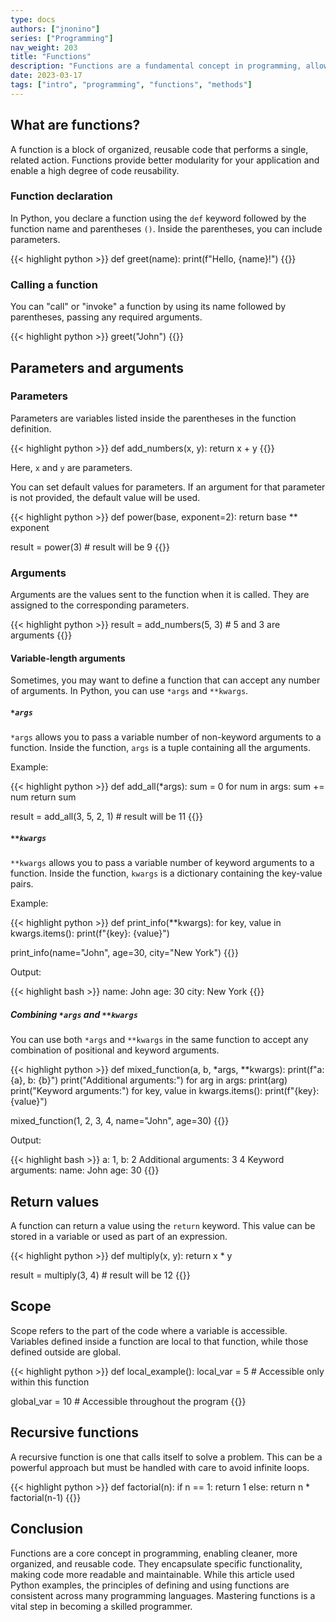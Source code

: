 ```yaml
---
type: docs
authors: ["jnonino"]
series: ["Programming"]
nav_weight: 203
title: "Functions"
description: "Functions are a fundamental concept in programming, allowing for code reusability and modular design. In this article, we'll explore what functions are, their various components, and how to use them, with examples in Python. These principles, however, are widely applicable across many programming languages."
date: 2023-03-17
tags: ["intro", "programming", "functions", "methods"]
---
```


## What are functions?

A function is a block of organized, reusable code that performs a single, related action. Functions provide better modularity for your application and enable a high degree of code reusability.

### Function declaration

In Python, you declare a function using the `def` keyword followed by the function name and parentheses `()`. Inside the parentheses, you can include parameters.

{{< highlight python >}}
def greet(name):
    print(f"Hello, {name}!")
{{</highlight >}}

### Calling a function

You can "call" or "invoke" a function by using its name followed by parentheses, passing any required arguments.

{{< highlight python >}}
greet("John")
{{</highlight >}}

## Parameters and arguments

### Parameters

Parameters are variables listed inside the parentheses in the function definition.

{{< highlight python >}}
def add_numbers(x, y):
    return x + y
{{</highlight >}}

Here, `x` and `y` are parameters.

You can set default values for parameters. If an argument for that parameter is not provided, the default value will be used.

{{< highlight python >}}
def power(base, exponent=2):
    return base ** exponent

result = power(3)  # result will be 9
{{</highlight >}}

### Arguments

Arguments are the values sent to the function when it is called. They are assigned to the corresponding parameters.

{{< highlight python >}}
result = add_numbers(5, 3)  # 5 and 3 are arguments
{{</highlight >}}

#### Variable-length arguments

Sometimes, you may want to define a function that can accept any number of arguments. In Python, you can use `*args` and `**kwargs`.

##### `*args`

`*args` allows you to pass a variable number of non-keyword arguments to a function. Inside the function, `args` is a tuple containing all the arguments.

Example:

{{< highlight python >}}
def add_all(*args):
    sum = 0
    for num in args:
        sum += num
    return sum

result = add_all(3, 5, 2, 1)  # result will be 11
{{</highlight >}}

##### `**kwargs`

`**kwargs` allows you to pass a variable number of keyword arguments to a function. Inside the function, `kwargs` is a dictionary containing the key-value pairs.

Example:

{{< highlight python >}}
def print_info(**kwargs):
    for key, value in kwargs.items():
        print(f"{key}: {value}")

print_info(name="John", age=30, city="New York")
{{</highlight >}}

Output:

{{< highlight bash >}}
name: John
age: 30
city: New York
{{</highlight >}}

##### Combining `*args` and `**kwargs`

You can use both `*args` and `**kwargs` in the same function to accept any combination of positional and keyword arguments.

{{< highlight python >}}
def mixed_function(a, b, *args, **kwargs):
    print(f"a: {a}, b: {b}")
    print("Additional arguments:")
    for arg in args:
        print(arg)
    print("Keyword arguments:")
    for key, value in kwargs.items():
        print(f"{key}: {value}")

mixed_function(1, 2, 3, 4, name="John", age=30)
{{</highlight >}}

Output:

{{< highlight bash >}}
a: 1, b: 2
Additional arguments:
3
4
Keyword arguments:
name: John
age: 30
{{</highlight >}}

## Return values

A function can return a value using the `return` keyword. This value can be stored in a variable or used as part of an expression.

{{< highlight python >}}
def multiply(x, y):
    return x * y

result = multiply(3, 4)  # result will be 12
{{</highlight >}}

## Scope

Scope refers to the part of the code where a variable is accessible. Variables defined inside a function are local to that function, while those defined outside are global.

{{< highlight python >}}
def local_example():
    local_var = 5  # Accessible only within this function

global_var = 10  # Accessible throughout the program
{{</highlight >}}

## Recursive functions

A recursive function is one that calls itself to solve a problem. This can be a powerful approach but must be handled with care to avoid infinite loops.

{{< highlight python >}}
def factorial(n):
    if n == 1:
        return 1
    else:
        return n * factorial(n-1)
{{</highlight >}}

## Conclusion

Functions are a core concept in programming, enabling cleaner, more organized, and reusable code. They encapsulate specific functionality, making code more readable and maintainable. While this article used Python examples, the principles of defining and using functions are consistent across many programming languages. Mastering functions is a vital step in becoming a skilled programmer.
